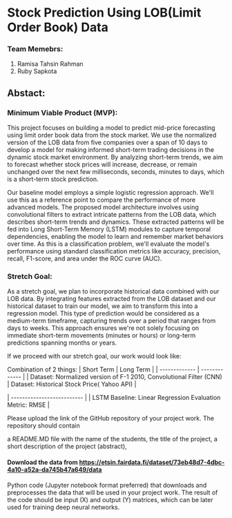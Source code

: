 # Stock Prediction Using LOB(Limit Order Book) Data 

### Team Memebrs: 
1. Ramisa Tahsin Rahman
2. Ruby Sapkota

## Abstact: 


### Minimum Viable Product (MVP):

This project focuses on building a model to predict mid-price forecasting using limit order book data from the stock market. 
We use the normalized version of the LOB data from five companies over a span of 10 days to develop a model for making informed short-term trading decisions in the dynamic stock market environment. By analyzing short-term trends, we aim to forecast whether stock prices will increase, decrease, or remain unchanged over the next few milliseconds, seconds, minutes to days, which is a short-term stock prediction.

Our baseline model employs a simple logistic regression approach. We'll use this as a reference point to compare the performance of more advanced models.
The proposed model architecture involves using convolutional filters to extract intricate patterns from the LOB data, which describes short-term trends and dynamics. These extracted patterns will be fed into Long Short-Term Memory (LSTM) modules to capture temporal dependencies, enabling the model to learn and remember market behaviors over time. 
As this is a classification problem, we'll evaluate the model's performance using standard classification metrics like accuracy, precision, recall, F1-score, and area under the ROC curve (AUC).


### Stretch Goal:

As a stretch goal, we plan to incorporate historical data combined with our LOB data. By integrating features extracted from the LOB dataset and our historical dataset to train our model, we aim to transform this into a regression model. This type of prediction would be considered as a medium-term timeframe, capturing trends over a period that ranges from days to weeks. This approach ensures we're not solely focusing on immediate short-term movements (minutes or hours) or long-term predictions spanning months or years.

If we proceed with our stretch goal, our work would look like:

Combination of 2 things: 
| Short Term  | Long Term |
| ------------- | ------------- |
| Dataset: Normalized version of F-1 2010, Convolutional Filter (CNN) | Dataset: Historical Stock Price( Yahoo API)   | 

| -------------------------- |
| LSTM    Baseline: Linear Regression  Evaluation Metric: RMSE |




Please upload the link of the GitHub repository of your project work. The repository should contain

a README.MD file with the name of the students, 
the title of the project,
a short description of the project (abstract),

#### Download the data from https://etsin.fairdata.fi/dataset/73eb48d7-4dbc-4a10-a52a-da745b47a649/data
Python code (Jupyter notebook format preferred) that downloads and preprocesses the data that will be used in your project work. The result of the code should be input (X) and output (Y) matrices, which can be later used for training deep neural networks.
